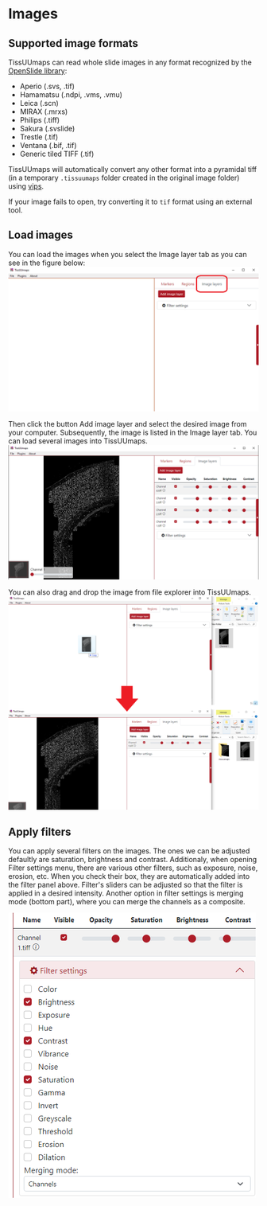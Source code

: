# Images

## Supported image formats

TissUUmaps can read whole slide images in any format recognized by the <a href="https://openslide.org/api/python/#openslide-python" target="_blank">OpenSlide library</a>:
 * Aperio (.svs, .tif)
 * Hamamatsu (.ndpi, .vms, .vmu)
 * Leica (.scn)
 * MIRAX (.mrxs)
 * Philips (.tiff)
 * Sakura (.svslide)
 * Trestle (.tif)
 * Ventana (.bif, .tif)
 * Generic tiled TIFF (.tif)

TissUUmaps will automatically convert any other format into a pyramidal tiff (in a temporary `.tissuumaps` folder created in the original image folder) using <a href="https://github.com/libvips/libvips" target="_blank">vips</a>.

If your image fails to open, try converting it to `tif` format using an external tool.


## Load images

You can load the images when you select the Image layer tab as you can see in the figure below:
![Image layers](images/image_layers.png)

Then click the button Add image layer and select the desired image from your computer. Subsequently, the image is listed in the Image layer tab. You can load several images into TissUUmaps.
![Image more layers](images/image_layers_many.png)

You can also drag and drop the image from file explorer into TissUUmaps.
![drag and drop](images/drag_drop_image.png)

## Apply filters

You can apply several filters on the images. The ones we can be adjusted defaultly are saturation, brightness and contrast. Additionaly, when opening Filter settings menu, there are various other filters, such as exposure, noise, erosion, etc. When you check their box, they are automatically added into the filter panel above. Filter's sliders can be adjusted so that the filter is applied in a desired intensity. Another option in filter settings is merging mode (bottom part), where you can merge the channels as a composite.

![filters](images/Filters.png)

